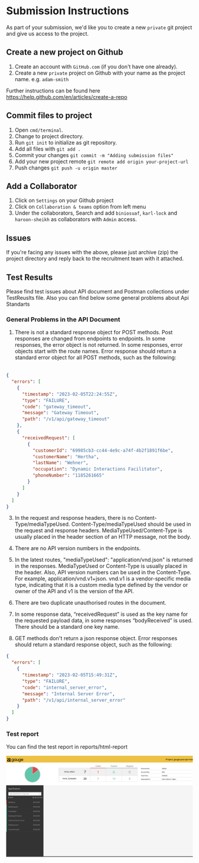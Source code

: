# Submission Instructions

As part of your submission, we'd like you to create a new `private` git project and give us access to the project.

## Create a new project on Github

1. Create an account with `GitHub.com` (if you don't have one already).
2. Create a new `private` project on Github with your name as the project name. e.g. `adam-smith`

Further instructions can be found here <https://help.github.com/en/articles/create-a-repo>

## Commit files to project

1. Open `cmd/terminal`.
2. Change to project directory.
3. Run `git init` to initialize as git repository.
4. Add all files with `git add .`
5. Commit your changes `git commit -m "Adding submission files"`
6. Add your new project remote `git remote add origin your-project-url`
7. Push changes `git push -u origin master`

## Add a Collaborator

1. Click on `Settings` on your Github project
2. Click on `Collaboration & teams` option from left menu
3. Under the collaborators, Search and add `biniosuaf`, `karl-lock` and `haroon-sheikh` as collaborators with `Admin` access.

## Issues

If you're facing any issues with the above, please just archive (zip) the project directory and reply back to the recruitment team with it attached.

##  Test Results
Please find test issues about API document and Postman collections under TestReuslts file. Also you can find below some general problems about Api Standarts

### General Problems in the API Document

1. There is not a standard response object for POST methods. Post responses are changed from endpoints to endpoints. In some responses, the error object is not returned. In some responses, error objects start with the route names. Error response should return a standard error object for all POST methods, such as the following:

```json

{
  "errors": [
    {
      "timestamp": "2023-02-05T22:24:55Z",
      "type": "FAILURE",
      "code": "gateway_timeout",
      "message": "Gateway Timeout",
      "path": "/v1/api/gateway_timeout"
    },
    {
      "receivedRequest": [
        {
          "customerId": "69985cb3-cc44-4e9c-a74f-4b2f1891f6be",
          "customerName": "Hertha",
          "lastName": "Wehner",
          "occupation": "Dynamic Interactions Facilitator",
          "phoneNumber": "1185261665"
        }
      ]
    }
  ]
}
```


3. In the request and response headers, there is no Content-Type/mediaTypeUsed. Content-Type/mediaTypeUsed should be used in the request and response headers. MediaTypeUsed/Content-Type is usually placed in the header section of an HTTP message, not the body.

4. There are no API version numbers in the endpoints.

5. In the latest routes, "mediaTypeUsed": "application/vnd.json" is returned in the responses. MediaTypeUsed or Content-Type is usually placed in the header. Also, API version numbers can be used in the Content-Type. For example, application/vnd.v1+json. vnd.v1 is a vendor-specific media type, indicating that it is a custom media type defined by the vendor or owner of the API and v1 is the version of the API.

6. There are two duplicate unauthorised routes in the document.

7. In some response data, “receivedRequest” is used as the key name for the requested payload data, in some responses “bodyReceived” is used. There should be a standard one key name.

8. GET methods don't return a json response object. Error responses should return a standard response object, such as the following:

```json
{
  "errors": [
    {
      "timestamp": "2023-02-05T15:49:31Z",
      "type": "FAILURE",
      "code": "internal_server_error",
      "message": "Internal Server Error",
      "path": "/v1/api/internal_server_error"
    }
  ]
}

```
### Test report
You can find the test report in reports/html-report

![ezcv logo](TestReuslts/test-eport.png)

